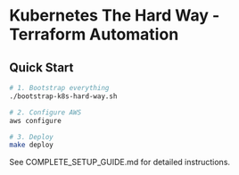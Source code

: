 # Kubernetes The Hard Way - Terraform Automation

## Quick Start
```bash
# 1. Bootstrap everything
./bootstrap-k8s-hard-way.sh

# 2. Configure AWS
aws configure

# 3. Deploy
make deploy
```

See COMPLETE_SETUP_GUIDE.md for detailed instructions.
